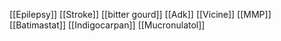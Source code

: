 [[Epilepsy]]
[[Stroke]]
[[bitter gourd]]
[[Adk]]
[[Vicine]]
[[MMP]]
[[Batimastat]]
[[Indigocarpan]]
[[Mucronulatol]]
